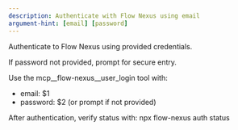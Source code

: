 ```yaml
---
description: Authenticate with Flow Nexus using email
argument-hint: [email] [password]
---
```


Authenticate to Flow Nexus using provided credentials.

If password not provided, prompt for secure entry.

Use the mcp__flow-nexus__user_login tool with:
- email: $1
- password: $2 (or prompt if not provided)

After authentication, verify status with: npx flow-nexus auth status
